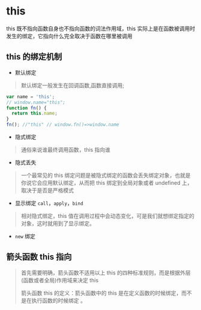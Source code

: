 # this

this 既不指向函数自身也不指向函数的词法作用域，this 实际上是在函数被调用时发生的绑定，它指向什么完全取决于函数在哪里被调用

## this 的绑定机制

- 默认绑定

> 默认绑定一般发生在回调函数,函数直接调用;

```js
var name = 'this';
// window.name="this";
function fn() {
  return this.name;
}
fn(); //"this" // window.fn()=>window.name
```

- 隐式绑定

> 通俗来说谁最终调用函数，this 指向谁

- 隐式丢失

> 一个最常见的 this 绑定问题是被隐式绑定的函数会丢失绑定对象，也就是你说它会应用默认绑定，从而把 this 绑定到全局对象或者 undefined 上，取决于是否是严格模式

- 显示绑定 `call`，`apply`，`bind`

> 相对隐式绑定，this 值在调用过程中会动态变化，可是我们就想绑定指定的对象，这时就用到了显示绑定。

- `new` 绑定

## 箭头函数 this 指向

> 首先需要明确，箭头函数不适用以上 this 的四种标准规则，而是根据外层(函数或者全局)作用域来决定 this
>
> 箭头函数 this 的定义：箭头函数中的 this 是在定义函数的时候绑定，而不是在执行函数的时候绑定 。
